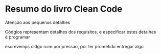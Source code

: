 # Resumo do livro Clean Code

Atenção aos pequenos detalhes

Códgios representam detalhes dos requisitos, e especificar estes detalhes é programar

escrevemps cidgo ruim por pressao, por ter prometido entregar algo
